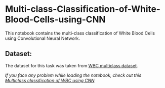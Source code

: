 # Multi-class-Classification-of-White-Blood-Cells-using-CNN
This notebook contains the multi-class classification of White Blood Cells using Convolutional Neural Network.


## Dataset:
The dataset for this task was taken from [WBC multiclass dataset](https://www.kaggle.com/alifrahman/main-dataset).


*If you face any problem while loading the notebook, check out this [Multiclass classification of WBC using CNN](https://www.kaggle.com/alifrahman/multiclass-wbc-classification-in-cnn-91-95-acc/notebook)*
